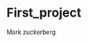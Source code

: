 # First_project
<!DOCTYPE html>
<html>
<head>
	<meta charset="utf-8">
	<link rel="stylesheet"  href=""
        <title>Mark zuckerberg</title>
  </head>
  
